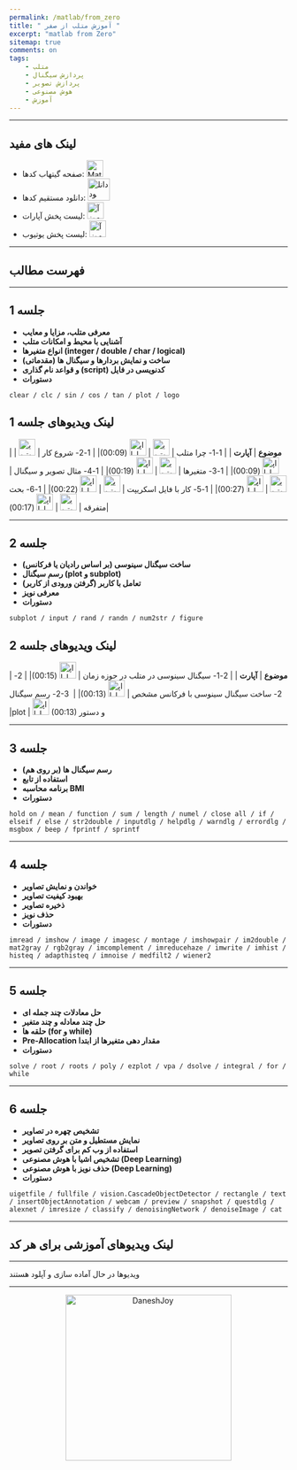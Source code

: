```yaml
---
permalink: /matlab/from_zero
title: " آموزش متلب از صفر "
excerpt: "matlab from Zero"
sitemap: true
comments: on
tags:
    - متلب
    - پردازش سیگنال
    - پردازش تصویر
    - هوش مصنوعی
    - آموزش
---
```



<div id="5884225788"><script type="text/JavaScript" src="https://www.aparat.com/embed/Am63Y?data[rnddiv]=5884225788&data[responsive]=yes&&recom=none"></script></div>

---

## لینک های مفید
- صفحه گیتهاب کدها: <a  href="http://github.com/DaneshJoy/matlab_from_zero" target="_blank"><img src="{{ '/assets/images/github.png' | relative_url }}" width="30px" title="Matlab_from_Zero on Github" alt="Matlab_from_Zero on Github"></a><br/>
- دانلود مستقیم کدها: <a  href="https://github.com/DaneshJoy/matlab_from_zero/archive/master.zip"><img src="{{ '/assets/images/download.png' | relative_url }}" width="40px" title="دانلود" alt="دانلود"></a><br/>
- لیست پخش آپارات: <a  href="https://www.aparat.com/playlist/363987" target="_blank"><img src="{{ '/assets/images/aparat.png' | relative_url }}" width="30px" title="آموزش متلب از صفر" alt="آموزش متلب از صفر"></a><br/>
- لیست پخش یوتیوب: <a  href="https://www.youtube.com/playlist?list=PL9-MxhpGclp-Z7ffVSM9g7KIaUYCWvlc-" target="_blank"><img src="{{ '/assets/images/youtube.png' | relative_url }}" width="30px" title="آموزش متلب از صفر" alt="آموزش متلب از صفر"></a><br/>

-------------------------------------
## فهرست مطالب
-------------------------------------

## جلسه 1
- **معرفی متلب، مزایا و معایب**
- **آشنایی با محیط و امکانات متلب**
- **انواع متغیرها (integer / double / char / logical)**
- &#x202b; **ساخت و نمایش بردارها و سیگنال ها (مقدماتی)**
- &#x202b; **کدنویسی در فایل (script) و قواعد نام گذاری**
- **دستورات**
```
clear / clc / sin / cos / tan / plot / logo
```

## لینک ویدیوهای جلسه 1

| **موضوع** | **آپارت** |
| 1-1- چرا متلب | <a href="https://youtu.be/HS1eJPUPbQw" target="_blank"><img src="{{ '/assets/images/youtube.png' | relative_url }}" width="30px" title="یوتیوب" alt="یوتیوب"></a> | <a href="https://www.aparat.com/v/Am63Y?playlist=363987" target="_blank"><img src="{{ '/assets/images/aparat.png' | relative_url }}" width="30px" title="اپارات" alt="اپارات"></a> (00:09)|
| 1-2- شروع کار | <a href="https://youtu.be/IWCEPrRJKdw" target="_blank"><img src="{{ '/assets/images/youtube.png' | relative_url }}" width="30px" title="یوتیوب" alt="یوتیوب"></a> | <a href="https://www.aparat.com/v/sfprX?playlist=363987" target="_blank"><img src="{{ '/assets/images/aparat.png' | relative_url }}" width="30px" title="اپارات" alt="اپارات"></a> (00:09)|
| 1-3- متغیرها | <a href="https://youtu.be/04Chf2vZwBY" target="_blank"><img src="{{ '/assets/images/youtube.png' | relative_url }}" width="30px" title="یوتیوب" alt="یوتیوب"></a> | <a href="https://www.aparat.com/v/HkoA9?playlist=363987" target="_blank"><img src="{{ '/assets/images/aparat.png' | relative_url }}" width="30px" title="اپارات" alt="اپارات"></a> (00:19)|
| 1-4- مثال تصویر و سیگنال | <a href="https://youtu.be/xFwoAVSKN-s" target="_blank"><img src="{{ '/assets/images/youtube.png' | relative_url }}" width="30px" title="یوتیوب" alt="یوتیوب"></a> | <a href="https://www.aparat.com/v/C5H3B?playlist=363987" target="_blank"><img src="{{ '/assets/images/aparat.png' | relative_url }}" width="30px" title="اپارات" alt="اپارات"></a> (00:27)|
| 1-5- کار با فایل اسکریپت | <a href="https://youtu.be/jczD3XtnbYs" target="_blank"><img src="{{ '/assets/images/youtube.png' | relative_url }}" width="30px" title="یوتیوب" alt="یوتیوب"></a> | <a href="https://www.aparat.com/v/L3qS4?playlist=363987" target="_blank"><img src="{{ '/assets/images/aparat.png' | relative_url }}" width="30px" title="اپارات" alt="اپارات"></a> (00:22)|
| 1-6- بحث متفرقه | <a href="https://youtu.be/l-RM_eMfTmI" target="_blank"><img src="{{ '/assets/images/youtube.png' | relative_url }}" width="30px" title="یوتیوب" alt="یوتیوب"></a> | <a href="https://www.aparat.com/v/58nBg?playlist=363987" target="_blank"><img src="{{ '/assets/images/aparat.png' | relative_url }}" width="30px" title="اپارات" alt="اپارات"></a> (00:17)|


--------------------------
## جلسه 2
- &#x202b;**ساخت سیگنال سینوسی (بر اساس رادیان یا فرکانس)**
- **رسم سیگنال (plot و subplot)**
- **&#x202b;تعامل با کاربر (گرفتن ورودی از کاربر)**
- **معرفی نویز**
- **دستورات**
```
subplot / input / rand / randn / num2str / figure
```

## لینک ویدیوهای جلسه 2

| **موضوع** | **آپارت** |
| 2-1- سیگنال سینوسی در متلب در حوزه زمان | <a href="https://aparat.com/v/Urofe?playlist=363987" target="_blank"><img src="{{ '/assets/images/aparat.png' | relative_url }}" width="30px" title="اپارات" alt="اپارات"></a> (00:15)|
| 2-2- ساخت سیگنال سینوسی با فرکانس مشخص | <a href="https://aparat.com/v/5rbt3?playlist=363987" target="_blank"><img src="{{ '/assets/images/aparat.png' | relative_url }}" width="30px" title="اپارات" alt="اپارات"></a> (00:13)|
| &#x202b; 2-3- رسم سیگنال و دستور plot | <a href="https://aparat.com/v/UhFTD?playlist=363987" target="_blank"><img src="{{ '/assets/images/aparat.png' | relative_url }}" width="30px" title="اپارات" alt="اپارات"></a> (00:13)|

--------------------------
## جلسه 3
- &#x202b; **رسم سیگنال ها (بر روی هم)**
- **استفاده از تابع**
- **برنامه محاسبه BMI**
- **دستورات**
```
hold on / mean / function / sum / length / numel / close all / if / elseif / else / str2double / inputdlg / helpdlg / warndlg / errordlg / msgbox / beep / fprintf / sprintf
```

--------------------------
## جلسه 4
- **خواندن و نمایش تصاویر**
- **بهبود کیفیت تصاویر**
- **ذخیره تصاویر**
- **حذف نویز**
- **دستورات**
```
imread / imshow / image / imagesc / montage / imshowpair / im2double /  mat2gray / rgb2gray / imcomplement / imreducehaze / imwrite / imhist / histeq / adapthisteq / imnoise / medfilt2 / wiener2
```

--------------------------
## جلسه 5
- **حل معادلات چند جمله ای**
- **حل چند معادله و چند متغیر**
- **حلقه ها (for و while)**
- **Pre-Allocation مقدار دهی متغیرها از ابتدا**
- **دستورات**
```
solve / root / roots / poly / ezplot / vpa / dsolve / integral / for / while
```

--------------------------
## جلسه 6
- **تشخیص چهره در تصاویر**
- **نمایش مستطیل و متن بر روی تصاویر**
- **استفاده از وب کم برای گرفتن تصویر**
- **تشخیص اشیا با هوش مصنوعی (Deep Learning)**
- **حذف نویز با هوش مصنوعی (Deep Learning)**
- **دستورات**
```
uigetfile / fullfile / vision.CascadeObjectDetector / rectangle / text / insertObjectAnnotation / webcam / preview / snapshot / questdlg / alexnet / imresize / classify / denoisingNetwork / denoiseImage / cat
```

-------------------------------------

## لینک ویدیوهای آموزشی برای هر کد

-------------------------------------

ویدیوها در حال آماده سازی و آپلود هستند

-------------------------------------

<p align="center">
  <a href="https://daneshjoy.ir">
    <img src="{{ '/assets/images/DaneshJoy.png' | relative_url }}" width="300px" title="DaneshJoy" alt="DaneshJoy"> 
  </a>
</p>

<div class="well">
<div class="rw-ui-container"></div>
</div>

